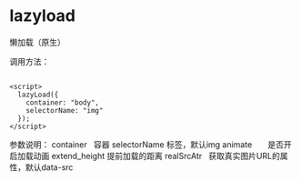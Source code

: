 # lazyload
懒加载（原生）

调用方法：

<!DOCTYPE html>
<html>
  <head>
      <meta charset="UTF-8">
      <title>lazyload Demo</title>
  </head>
  <body>
    <img  data-src="***.jpg" />

    <script>
      lazyLoad({
        container: "body",
        selectorName: "img"
      });
    </script>
  </body>
</html>

参数说明： 
  container     容器
  selectorName  标签，默认img
  animate       是否开启加载动画
  extend_height 提前加载的距离
  realSrcAtr    获取真实图片URL的属性，默认data-src
